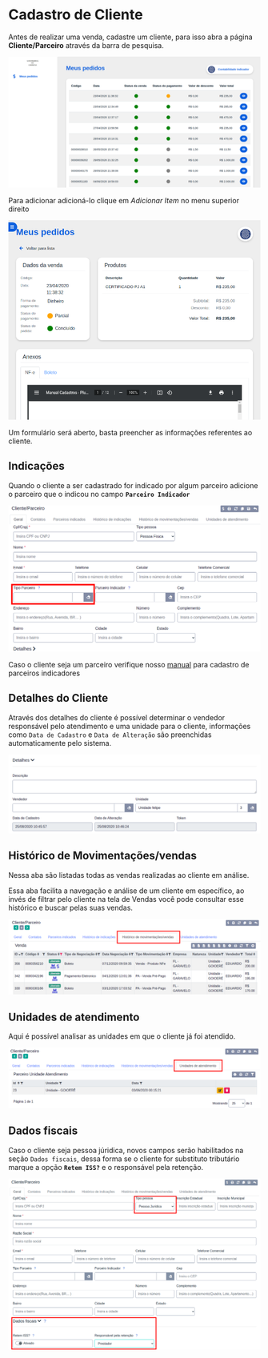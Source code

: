 # Cadastro de Cliente

Antes de realizar uma venda, cadastre um cliente, para isso abra a página **Cliente/Parceiro** através da barra de pesquisa.

![](../../.gitbook/assets/1_cliente.png)

Para adicionar adicioná-lo clique em _Adicionar Item_ no menu superior direito

![](../../.gitbook/assets/2_cliente.png)

Um formulário será aberto, basta preencher as informações referentes ao cliente.

## Indicações

Quando o cliente a ser cadastrado for indicado por algum parceiro adicione o parceiro que o indicou no campo **`Parceiro Indicador`**

![](../../.gitbook/assets/3_cliente_parceiro.png)

Caso o cliente seja um parceiro verifique nosso [manual](cadastro_parceiro.md) para cadastro de parceiros indicadores

## Detalhes do Cliente

Através dos detalhes do cliente é possível determinar o vendedor responsável pelo atendimento e uma unidade para o cliente, informações como `Data de Cadastro` e `Data de Alteração` são preenchidas automaticamente pelo sistema.

![](../../.gitbook/assets/8_cliente_parceiro.png)

## Histórico de Movimentações/vendas

Nessa aba são listadas todas as vendas realizadas ao cliente em análise.

Essa aba facilita a navegação e análise de um cliente em específico, ao invés de filtrar pelo cliente na tela de Vendas você pode consultar esse histórico e buscar pelas suas vendas.

![](../../.gitbook/assets/12_cliente_parceiro.png)

## Unidades de atendimento

Aqui é possível analisar as unidades em que o cliente já foi atendido.

![](../../.gitbook/assets/13_cliente_parceiro.png)

## Dados fiscais

Caso o cliente seja pessoa júridica, novos campos serão habilitados na seção `Dados fiscais`, dessa forma se o cliente for substituto tributário marque a opção **`Retem ISS?`** e o responsável pela retenção.

![](../../.gitbook/assets/14_cliente_parceiro.png)

